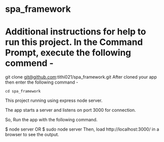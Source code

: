 # spa_framework

# Additional instructions for help to run this project. In the Command Prompt, execute the following commend -

git clone git@github.com:tithi021/spa_framework.git After cloned your app then enter the following command -

    cd spa_framework 

This project running using express node server.

The app starts a server and listens on port 3000 for connection.

So, Run the app with the following command.

$ node server OR $ sudo node server Then, load http://localhost:3000/ in a browser to see the output.
